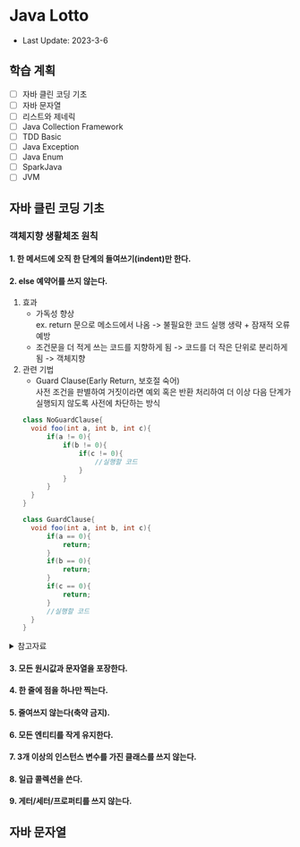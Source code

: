 # Java Lotto

- Last Update: 2023-3-6

## 학습 계획
-[ ] 자바 클린 코딩 기초
-[ ] 자바 문자열
-[ ] 리스트와 제네릭
-[ ] Java Collection Framework
-[ ] TDD Basic
-[ ] Java Exception
-[ ] Java Enum
-[ ] SparkJava
-[ ] JVM

## 자바 클린 코딩 기초
### 객체지향 생활체조 원칙
#### 1. 한 메서드에 오직 한 단계의 들여쓰기(indent)만 한다.
#### 2. else 예약어를 쓰지 않는다.   
   1. 효과
       - 가독성 향상    
         ex. return 문으로 메소드에서 나옴 -> 불필요한 코드 실행 생략 + 잠재적 오류 예방
       - 조건문을 더 적게 쓰는 코드를 지향하게 됨 -> 코드를 더 작은 단위로 분리하게 됨 -> 객체지향
   2. 관련 기법
       - Guard Clause(Early Return, 보호절 숙어)   
         사전 조건을 판별하여 거짓이라면 예외 혹은 반환 처리하여 더 이상 다음 단계가 실행되지 않도록 사전에 차단하는 방식
      ```java
      class NoGuardClause{
        void foo(int a, int b, int c){
            if(a != 0){
                if(b != 0){
                    if(c != 0){
                        //실행할 코드
                    }
                }
            }
        }
      }
      
      class GuardClause{
        void foo(int a, int b, int c){
            if(a == 0){
                return;
            }
            if(b == 0){
                return;
            }
            if(c == 0){
                return;
            }
            //실행할 코드
        } 
      }
      ```
      
   <details>
   <summary>참고자료</summary>
   
   - Guard Clause   
   https://codify.tistory.com/137
   - 성능과 가독성을 높이는 분기 처리 방법
   https://jeaha.dev/80
   - 조건부 로직 간소화
   https://sungjk.github.io/2021/04/17/refactoring-04.html
   - 객체지향 생활체조 원칙
   https://devwooks.tistory.com/59
   </details>    

#### 3. 모든 원시값과 문자열을 포장한다.    
#### 4. 한 줄에 점을 하나만 찍는다.
#### 5. 줄여쓰지 않는다(축약 금지).
#### 6. 모든 엔티티를 작게 유지한다.
#### 7. 3개 이상의 인스턴스 변수를 가진 클래스를 쓰지 않는다.
#### 8. 일급 콜렉션을 쓴다.
#### 9. 게터/세터/프로퍼티를 쓰지 않는다.

## 자바 문자열
